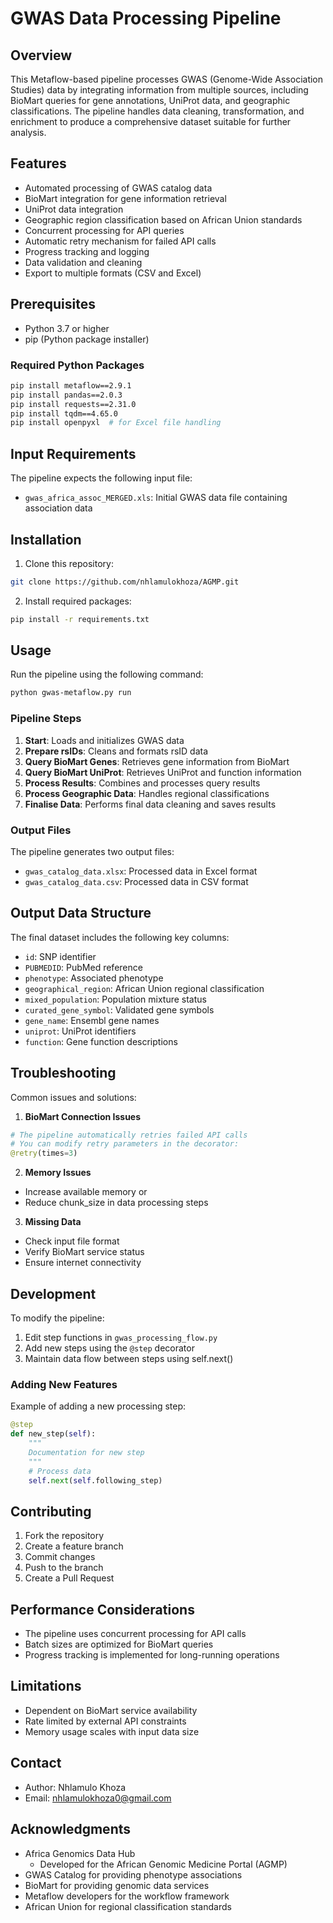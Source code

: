 # GWAS Data Processing Pipeline

## Overview
This Metaflow-based pipeline processes GWAS (Genome-Wide Association Studies) data by integrating information from multiple sources, including BioMart queries for gene annotations, UniProt data, and geographic classifications. The pipeline handles data cleaning, transformation, and enrichment to produce a comprehensive dataset suitable for further analysis.

## Features
- Automated processing of GWAS catalog data
- BioMart integration for gene information retrieval
- UniProt data integration
- Geographic region classification based on African Union standards
- Concurrent processing for API queries
- Automatic retry mechanism for failed API calls
- Progress tracking and logging
- Data validation and cleaning
- Export to multiple formats (CSV and Excel)

## Prerequisites
- Python 3.7 or higher
- pip (Python package installer)

### Required Python Packages
```bash
pip install metaflow==2.9.1
pip install pandas==2.0.3
pip install requests==2.31.0
pip install tqdm==4.65.0
pip install openpyxl  # for Excel file handling
```

## Input Requirements
The pipeline expects the following input file:
- `gwas_africa_assoc_MERGED.xls`: Initial GWAS data file containing association data

## Installation
1. Clone this repository:
```bash
git clone https://github.com/nhlamulokhoza/AGMP.git
```

2. Install required packages:
```bash
pip install -r requirements.txt
```

## Usage
Run the pipeline using the following command:
```bash
python gwas-metaflow.py run
```

### Pipeline Steps
1. **Start**: Loads and initializes GWAS data
2. **Prepare rsIDs**: Cleans and formats rsID data
3. **Query BioMart Genes**: Retrieves gene information from BioMart
4. **Query BioMart UniProt**: Retrieves UniProt and function information
5. **Process Results**: Combines and processes query results
6. **Process Geographic Data**: Handles regional classifications
7. **Finalise Data**: Performs final data cleaning and saves results

### Output Files
The pipeline generates two output files:
- `gwas_catalog_data.xlsx`: Processed data in Excel format
- `gwas_catalog_data.csv`: Processed data in CSV format

## Output Data Structure
The final dataset includes the following key columns:
- `id`: SNP identifier
- `PUBMEDID`: PubMed reference
- `phenotype`: Associated phenotype
- `geographical_region`: African Union regional classification
- `mixed_population`: Population mixture status
- `curated_gene_symbol`: Validated gene symbols
- `gene_name`: Ensembl gene names
- `uniprot`: UniProt identifiers
- `function`: Gene function descriptions

## Troubleshooting
Common issues and solutions:

1. **BioMart Connection Issues**
```python
# The pipeline automatically retries failed API calls
# You can modify retry parameters in the decorator:
@retry(times=3)
```

2. **Memory Issues**
- Increase available memory or
- Reduce chunk_size in data processing steps

3. **Missing Data**
- Check input file format
- Verify BioMart service status
- Ensure internet connectivity

## Development
To modify the pipeline:

1. Edit step functions in `gwas_processing_flow.py`
2. Add new steps using the `@step` decorator
3. Maintain data flow between steps using self.next()

### Adding New Features
Example of adding a new processing step:
```python
@step
def new_step(self):
    """
    Documentation for new step
    """
    # Process data
    self.next(self.following_step)
```

## Contributing
1. Fork the repository
2. Create a feature branch
3. Commit changes
4. Push to the branch
5. Create a Pull Request

## Performance Considerations
- The pipeline uses concurrent processing for API calls
- Batch sizes are optimized for BioMart queries
- Progress tracking is implemented for long-running operations

## Limitations
- Dependent on BioMart service availability
- Rate limited by external API constraints
- Memory usage scales with input data size

## Contact
- Author: Nhlamulo Khoza
- Email: nhlamulokhoza0@gmail.com

## Acknowledgments
- Africa Genomics Data Hub
    - Developed for the African Genomic Medicine Portal (AGMP)
- GWAS Catalog for providing phenotype associations
- BioMart for providing genomic data services
- Metaflow developers for the workflow framework
- African Union for regional classification standards
